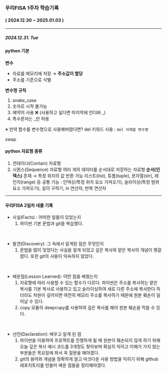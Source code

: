 ### 우리FISA 1주차 학습기록
#### ( 2024.12.30 ~ 2025.01.03 )
***
##### 2024.12.31. Tue

#### python 기본
**변수**
- 자료를 메모리에 저장 → **주소값이 할당**
- 주소를 기준으로 식별

**변수명 규칙**
1. snake_case
2. 숫자로 시작 불가능
3. 예약어 사용 ❌ (사용하고 싶다면 마지막에 언더바 _)
4. 특수문자는 _만 허용

※ 만약 함수를 변수명으로 사용해버렸다면?
del 키워드 사용 : `del 삭제할 변수명`



swap

#### python 자료형 종류
1. 컨테이너(Contain) 자료형
2. 시퀀스(Sequence) 자료형
여러 개의 데이터를 순서대로 저장하는 자료형
**순서(인덱스)** 존재 → 특정 위치의 값 반환 가능
리스트(list), 튜플(tuple), 문자열(str), 레인지(range) 등
공통 기능 : 인덱싱(특정 위치 요소 가져오기), 슬라이싱(특정 범위 요소 가져오기), 길이 구하기, in 연산자, 반복 연산자


***
#### 우리FISA 2일차 네줄 기록

- 사실(Facts) : 어떠한 일들이 있었는지
    1. 파이썬 기본 문법과 git을 복습했다.

<br>

- 발견(Discovery): 그 속에서 알게된 점은 무엇인지
    1. 문법을 많이 잊었다는 사실을 알게 되었고 깊은 복사와 얕은 복사의 개념이 헷갈렸다. 또한 git의 사용이 익숙하지 않았다.
<br>

- 배운점(Lesson Learned): 어떤 점을 배웠는지
    1. 자료형에 따라 사용할 수 있는 함수가 다르다. 파이썬은 주소를 복사하는 얕은 복사를 기본 복사로 사용하고 있고 슬라이싱하여 새로 다른 주소에 복사한다 하더라도 차원이 깊어지면 여전히 메모리 주소를 복사하기 때문에 원본 훼손이 일어날 수 있다.
    2. copy 모듈의 deepcopy를 사용하여 깊은 복사를 해야 원본 훼손을 막을 수 있다.

<br>

- 선언(Daclaration): 배우고 알게 된 점
    1. 파이썬을 이용하여 프로젝트를 진행하게 될 때 원본이 훼손되지 않게 하기 위해 오늘 깊은 복사 예시 코드를 3개정도 찾아보며 확실히 익히고 이해가 가지 않는 부분들은 목요일에 와서 꼭 질문을 해야겠다. 
    2. git의 용어와 개념을 정확하게 알고 마크다운 사용 방법을 익히기 위해 github 레포지토리를 만들어 배운 점들을 정리해야겠다.
